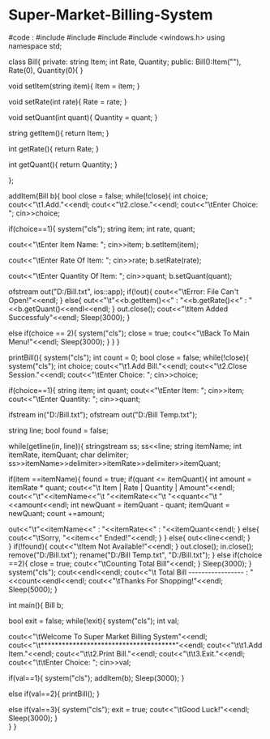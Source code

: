 # Super-Market-Billing-System
#code :
#include <iostream>
#include <fstream>
#include <sstream>
#include <windows.h>
using namespace std;

class Bill{
private:
 string Item;
 int Rate, Quantity;
public:
 Bill():Item(""), Rate(0), Quantity(0){ }
 
 void setItem(string item){
 Item = item;
 }
 
void setRate(int rate){
 Rate = rate;
}

void setQuant(int quant){
 Quantity = quant;
}

string getItem(){
return Item;
}

int getRate(){
 return Rate;
}

int getQuant(){
 return Quantity;
}

};

addItem(Bill b){
bool close = false;
while(!close){
	int choice;
cout<<"\t1.Add."<<endl;
cout<<"\t2.close."<<endl;
cout<<"\tEnter Choice: ";
cin>>choice;

if(choice==1){
	system("cls");
string item;
int rate, quant;

cout<<"\tEnter Item Name: ";
cin>>item;
b.setItem(item);

cout<<"\tEnter Rate Of Item: ";
cin>>rate;
b.setRate(rate);

cout<<"\tEnter Quantity Of Item: ";
cin>>quant;
b.setQuant(quant);

ofstream out("D:/Bill.txt", ios::app);
if(!out){
	cout<<"\tError: File Can't Open!"<<endl;
}
else{
out<<"\t"<<b.getItem()<<" : "<<b.getRate()<<" : "<<b.getQuant()<<endl<<endl;
}
out.close();
cout<<"\tItem Added Successfuly"<<endl;
Sleep(3000);
}

else if(choice == 2){
	system("cls");
close = true;
cout<<"\tBack To Main Menu!"<<endl;
Sleep(3000);
}
}
}

printBill(){
	system("cls");
int count = 0;
bool close = false;
while(!close){
system("cls");
int choice;
cout<<"\t1.Add Bill."<<endl;
cout<<"\t2.Close Session."<<endl;
cout<<"\tEnter Choice: ";
cin>>choice;

if(choice==1){
string item;
int quant;
cout<<"\tEnter Item: ";
cin>>item;
cout<<"\tEnter Quantity: ";
cin>>quant;

ifstream in("D:/Bill.txt");
ofstream out("D:/Bill Temp.txt");

string line;
bool found = false;

while(getline(in, line)){
stringstream ss;
ss<<line;
string itemName;
int itemRate, itemQuant;
char delimiter;
ss>>itemName>>delimiter>>itemRate>>delimiter>>itemQuant;

if(item ==itemName){
found = true;
if(quant <= itemQuant){
int amount = itemRate * quant;
cout<<"\t Item | Rate | Quantity | Amount"<<endl;
cout<<"\t"<<itemName<<"\t "<<itemRate<<"\t "<<quant<<"\t "<<amount<<endl;
int newQuant = itemQuant - quant;
itemQuant = newQuant;
count +=amount;

out<<"\t"<<itemName<<" : "<<itemRate<<" : "<<itemQuant<<endl;
}
else{
cout<<"\tSorry, "<<item<<" Ended!"<<endl;
}
}
else{
out<<line<<endl;
}	
}
if(!found){
cout<<"\tItem Not Available!"<<endl;
}
out.close();
in.close();
remove("D:/Bill.txt");
rename("D:/Bill Temp.txt", "D:/Bill.txt");
}
else if(choice ==2){
close = true;
cout<<"\tCounting Total Bill"<<endl;
}
Sleep(3000);
}
system("cls");
cout<<endl<<endl;
cout<<"\t Total Bill ----------------- : "<<count<<endl<<endl;
cout<<"\tThanks For Shopping!"<<endl;
Sleep(5000);
}

int main(){
Bill b;

bool exit = false;
while(!exit){
system("cls");
int val;

cout<<"\tWelcome To Super Market Billing System"<<endl;
cout<<"\t**************************************"<<endl;
cout<<"\t\t1.Add Item."<<endl;
cout<<"\t\t2.Print Bill."<<endl;
cout<<"\t\t3.Exit."<<endl;
cout<<"\t\tEnter Choice: ";
cin>>val;

if(val==1){
system("cls");
addItem(b);	
Sleep(3000);
}

else if(val==2){
printBill();
}

else if(val==3){
	system("cls");
exit = true;
cout<<"\tGood Luck!"<<endl;
Sleep(3000);
}	
}
}
